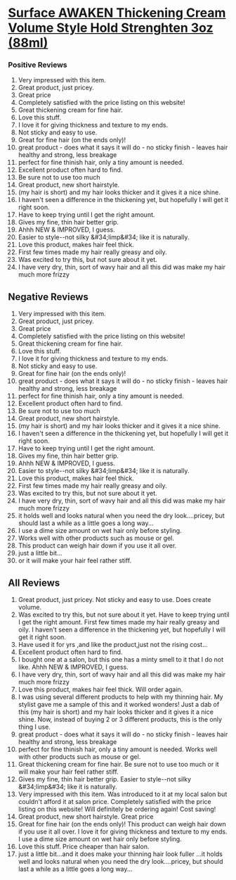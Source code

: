 # [Surface AWAKEN Thickening Cream Volume Style Hold Strenghten 3oz (88ml)](https://products.checkmycream.com/products/Surface-AWAKEN-Thickening-Cream-Volume-Style-Hold-Strenghten-3oz-(88ml).html)

### Positive Reviews

<ol>
      <li>Very impressed with this item.</li>
      <li>Great product, just pricey.</li>
      <li>Great price</li>
      <li>Completely satisfied with the price listing on this website!</li>
      <li>Great thickening cream for fine hair.</li>
      <li>Love this stuff.</li>
      <li>I love it for giving thickness and texture to my ends.  </li>
      <li>Not sticky and easy to use.</li>
      <li>Great for fine hair (on the ends only)!  </li>
      <li>great product - does what it says it will do - no sticky finish - leaves hair healthy and strong, less breakage</li>
      <li>perfect for fine thinish hair, only a tiny amount is needed.</li>
      <li>Excellent product often hard to find.</li>
      <li>Be sure not to use too much</li>
      <li>Great product, new short hairstyle.</li>
      <li>(my hair is short) and my hair looks thicker and it gives it a nice shine.  </li>
      <li>I haven&#x27;t seen a difference in the thickening yet, but hopefully I will get it right soon.</li>
      <li>Have to keep trying until I get the right amount.  </li>
      <li>Gives my fine, thin hair better grip.</li>
      <li>Ahhh  NEW &amp; IMPROVED, I guess.</li>
      <li>Easier to style--not silky &amp;#34;limp&amp;#34; like it is naturally.</li>
      <li>Love this product, makes hair feel thick.  </li>
      <li>First few times made my hair really greasy and oily.  </li>
      <li>Was excited to try this, but not sure about it yet.  </li>
      <li>I have very dry, thin, sort of wavy hair and all this did was make my hair much more frizzy</li>
</ol>


<h2>Negative Reviews</h2>
<ol>
<li> Very impressed with this item.</li>
<li> Great product, just pricey.</li>
<li> Great price</li>
<li> Completely satisfied with the price listing on this website!</li>
<li> Great thickening cream for fine hair.</li>
<li> Love this stuff.</li>
<li> I love it for giving thickness and texture to my ends.  </li>
<li> Not sticky and easy to use.</li>
<li> Great for fine hair (on the ends only)!  </li>
<li> great product - does what it says it will do - no sticky finish - leaves hair healthy and strong, less breakage</li>
<li> perfect for fine thinish hair, only a tiny amount is needed.</li>
<li> Excellent product often hard to find.</li>
<li> Be sure not to use too much</li>
<li> Great product, new short hairstyle.</li>
<li> (my hair is short) and my hair looks thicker and it gives it a nice shine.  </li>
<li> I haven&#x27;t seen a difference in the thickening yet, but hopefully I will get it right soon.</li>
<li> Have to keep trying until I get the right amount.  </li>
<li> Gives my fine, thin hair better grip.</li>
<li> Ahhh  NEW &amp; IMPROVED, I guess.</li>
<li> Easier to style--not silky &amp;#34;limp&amp;#34; like it is naturally.</li>
<li> Love this product, makes hair feel thick.  </li>
<li> First few times made my hair really greasy and oily.  </li>
<li> Was excited to try this, but not sure about it yet.  </li>
<li> I have very dry, thin, sort of wavy hair and all this did was make my hair much more frizzy</li>
<li> it holds well and looks natural when you need the dry look....pricey, but should last a while as a little goes a long way...</li>
<li> I use a dime size amount on wet hair only before styling.</li>
<li> Works well with other products such as mouse or gel.</li>
<li> This product can weigh hair down if you use it all over.  </li>
<li> just a little bit...</li>
<li> or it will make your hair feel rather stiff.</li>
</ol>

<h2>All Reviews</h2>

<ol>
    <li> Great product, just pricey. Not sticky and easy to use. Does create volume.</li>
    <li> Was excited to try this, but not sure about it yet.  Have to keep trying until I get the right amount.  First few times made my hair really greasy and oily.  I haven&#x27;t seen a difference in the thickening yet, but hopefully I will get it right soon.</li>
    <li> Have used it for yrs ,and like the product,just not the rising cost...</li>
    <li> Excellent product often hard to find.</li>
    <li> I bought one at a salon, but this one has a minty smell to it that I do not like.  Ahhh  NEW &amp; IMPROVED, I guess.</li>
    <li> I have very dry, thin, sort of wavy hair and all this did was make my hair much more frizzy</li>
    <li> Love this product, makes hair feel thick.  Will order again.</li>
    <li> I was using several different products to help with my thinning hair.  My stylist gave me a sample of this and it worked wonders!  Just a dab of this (my hair is short) and my hair looks thicker and it gives it a nice shine.  Now, instead of buying 2 or 3 different products, this is the only thing I use.</li>
    <li> great product - does what it says it will do - no sticky finish - leaves hair healthy and strong, less breakage</li>
    <li> perfect for fine thinish hair, only a tiny amount is needed. Works well with other products such as mouse or gel.</li>
    <li> Great thickening cream for fine hair. Be sure not to use too much or it will make your hair feel rather stiff.</li>
    <li> Gives my fine, thin hair better grip. Easier to style--not silky &amp;#34;limp&amp;#34; like it is naturally.</li>
    <li> Very impressed with this item. Was introduced to it at my local salon but couldn&#x27;t afford it at salon price. Completely satisfied with the price listing on this website! Will definitely be ordering again! Cost saving!</li>
    <li> Great product, new short hairstyle. Great price</li>
    <li> Great for fine hair (on the ends only)!  This product can weigh hair down if you use it all over.  I love it for giving thickness and texture to my ends.  I use a dime size amount on wet hair only before styling.</li>
    <li> Love this stuff. Price cheaper than hair salon.</li>
    <li> just a little bit...and it does make your thinning hair look fuller ...it holds well and looks natural when you need the dry look....pricey, but should last a while as a little goes a long way...</li>
</ol>




